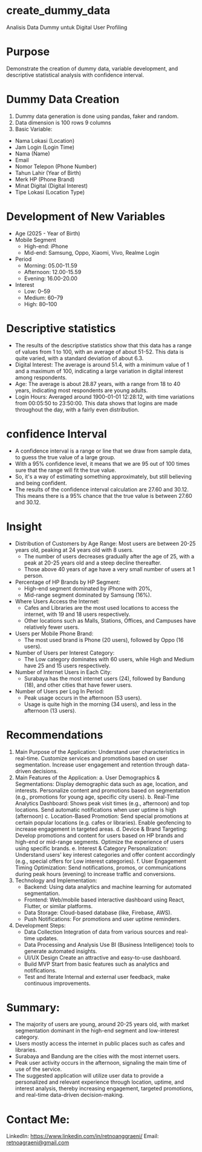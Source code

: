 # create_dummy_data
Analisis Data Dummy untuk Digital User Profiling

# Purpose
Demonstrate the creation of dummy data, variable development, and descriptive statistical analysis with confidence interval.

# Dummy Data Creation
1. Dummy data generation is done using pandas, faker and random.
2. Data dimension is 100 rows 9 columns
3. Basic Variable:
  - Nama Lokasi (Location)
  - Jam Login (Login Time)
  - Nama (Name)
  - Email
  - Nomor Telepon (Phone Number)
  - Tahun Lahir (Year of Birth)
  - Merk HP (Phone Brand)
  - Minat Digital (Digital Interest)
  - Tipe Lokasi (Location Type)

# Development of New Variables
- Age (2025 - Year of Birth)
- Mobile Segment
  - High-end: iPhone
  - Mid-end: Samsung, Oppo, Xiaomi, Vivo, Realme Login
- Period
  - Morning: 05.00-11.59
  - Afternoon: 12.00-15.59
  - Evening: 16.00-20.00
- Interest 
  - Low: 0–59
  - Medium: 60–79
  - High: 80–100
 
# Descriptive statistics
- The results of the descriptive statistics show that this data has a range of values from 1 to 100, with an average of about 51-52. This data is quite varied, with a standard deviation of about 6.3.
- Digital Interest: The average is around 51.4, with a minimum value of 1 and a maximum of 100, indicating a large variation in digital interest among respondents.
- Age: The average is about 28.87 years, with a range from 18 to 40 years, indicating most respondents are young adults.
- Login Hours: Averaged around 1900-01-01 12:28:12, with time variations from 00:05:50 to 23:50:00. This data shows that logins are made throughout the day, with a fairly even distribution.

# confidence Interval
- A confidence interval is a range or line that we draw from sample data, to guess the true value of a large group.
- With a 95% confidence level, it means that we are 95 out of 100 times sure that the range will fit the true value.
- So, it's a way of estimating something approximately, but still believing and being confident.
- The results of the confidence interval calculation are 27.60 and 30.12. This means there is a 95% chance that the true value is between 27.60 and 30.12.

# Insight
- Distribution of Customers by Age Range: Most users are between 20-25 years old, peaking at 24 years old with 8 users. 
  - The number of users decreases gradually after the age of 25, with a peak at 20-25 years old and a steep decline thereafter. 
  - Those above 40 years of age have a very small number of users at 1 person. 
- Percentage of HP Brands by HP Segment:
  - High-end segment dominated by iPhone with 20%,
  - Mid-range segment dominated by Samsung (16%).
- Where Users Access the Internet:
  - Cafes and Libraries are the most used locations to access the internet, with 19 and 18 users respectively.
  - Other locations such as Malls, Stations, Offices, and Campuses have relatively fewer users.
- Users per Mobile Phone Brand:
  - The most used brand is Phone (20 users), followed by Oppo (16 users).
- Number of Users per Interest Category:
  - The Low category dominates with 60 users, while High and Medium have 25 and 15 users respectively.
- Number of Internet Users in Each City:
  - Surabaya has the most internet users (24), followed by Bandung (18), and other cities that have fewer users.
- Number of Users per Log In Period:
  - Peak usage occurs in the afternoon (53 users).
  - Usage is quite high in the morning (34 users), and less in the afternoon (13 users).
 
# Recommendations
1. Main Purpose of the Application: Understand user characteristics in real-time. Customize services and promotions based on user segmentation. Increase user engagement and retention through data-driven decisions.
2. Main Features of the Application:
   a. User Demographics & Segmentations: Display demographic data such as age, location, and interests. Personalize content and promotions based on segmentation (e.g., promotions for young age, specific city users).
   b. Real-Time Analytics Dashboard: Shows peak visit times (e.g., afternoon) and top locations. Send automatic notifications when user uptime is high (afternoon)
   c. Location-Based Promotion: Send special promotions at certain popular locations (e.g. cafes or libraries). Enable geofencing to increase engagement in targeted areas.
   d. Device & Brand Targeting: Develop promotions and content for users based on HP brands and high-end or mid-range segments. Optimize the experience of users using specific brands.
   e. Interest & Category Personalization: Understand users' key interest categories and offer content accordingly (e.g., special offers for Low interest categories).
   f. User Engagement Timing Optimization: Send notifications, promos, or communications during peak hours (evening) to increase traffic and conversions.
3. Technology and Implementation:
   - Backend: Using data analytics and machine learning for automated segmentation.
   - Frontend: Web/mobile based interactive dashboard using React, Flutter, or similar platforms.
   - Data Storage: Cloud-based database (like, Firebase, AWS).
   - Push Notifications: For promotions and user uptime reminders.
4. Development Steps:
   - Data Collection Integration of data from various sources and real-time updates.
   - Data Processing and Analysis Use BI (Business Intelligence) tools to generate automated insights.
   - UI/UX Design Create an attractive and easy-to-use dashboard.
   - Build MVP Start from basic features such as analytics and notifications.
   - Test and Iterate Internal and external user feedback, make continuous improvements.
     
# Summary:
- The majority of users are young, around 20-25 years old, with market segmentation dominant in the high-end segment and low-interest category. 
- Users mostly access the internet in public places such as cafes and libraries. 
- Surabaya and Bandung are the cities with the most internet users. 
- Peak user activity occurs in the afternoon, signaling the main time of use of the service. 
- The suggested application will utilize user data to provide a personalized and relevant experience through location, uptime, and interest analysis, thereby increasing engagement, targeted promotions, and real-time data-driven decision-making.


# Contact Me:
LinkedIn: https://www.linkedin.com/in/retnoanggraeni/
Email: retnoagraeni@gmail.com
